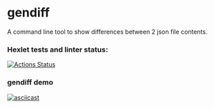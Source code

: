 # gendiff

A command line tool to show differences between 2 json file contents.

### Hexlet tests and linter status:
[![Actions Status](https://github.com/alex-vo/frontend-project-lvl2/workflows/hexlet-check/badge.svg)](https://github.com/alex-vo/frontend-project-lvl2/actions)

### gendiff demo
[![asciicast](https://asciinema.org/a/437731.svg)](https://asciinema.org/a/437731)